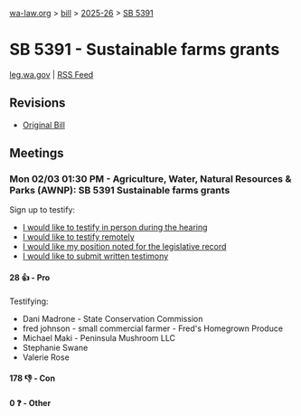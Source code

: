 [wa-law.org](/) > [bill](/bill/) > [2025-26](/bill/2025-26/) > [SB 5391](/bill/2025-26/sb/5391/)

# SB 5391 - Sustainable farms grants
[leg.wa.gov](https://app.leg.wa.gov/billsummary?BillNumber=5391&Year=2025&Initiative=false) | [RSS Feed](./rss.xml)

## Revisions
* [Original Bill](1/)

## Meetings
### Mon 02/03 01:30 PM - Agriculture, Water, Natural Resources & Parks (AWNP): SB 5391 Sustainable farms grants
Sign up to testify:
* [I would like to testify in person during the hearing](https://app.leg.wa.gov/csi/Testifier/Add?chamber=House&mId=32703&aId=162833&caId=25217&tId=1)
* [I would like to testify remotely](https://app.leg.wa.gov/csi/Testifier/Add?chamber=House&mId=32703&aId=162833&caId=25217&tId=2)
* [I would like my position noted for the legislative record](https://app.leg.wa.gov/csi/Testifier/Add?chamber=House&mId=32703&aId=162833&caId=25217&tId=3)
* [I would like to submit written testimony](https://app.leg.wa.gov/csi/Testifier/Add?chamber=House&mId=32703&aId=162833&caId=25217&tId=4)

#### 28 👍 - Pro
Testifying:
* Dani Madrone - State Conservation Commission
* fred johnson - small commercial farmer - Fred's Homegrown Produce
* Michael Maki - Peninsula Mushroom LLC
* Stephanie Swane
* Valerie Rose

#### 178 👎 - Con

#### 0 ❓ - Other
